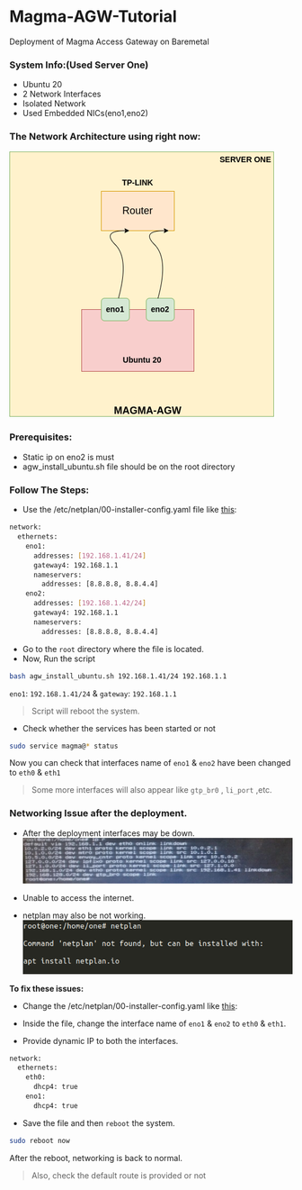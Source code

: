 # Magma-AGW-Tutorial
Deployment of Magma Access Gateway on Baremetal

### System Info:(Used Server One)
* Ubuntu 20
* 2 Network Interfaces
* Isolated Network
* Used Embedded NICs(eno1,eno2)

### The Network Architecture using right now:
![System](./images/MAGMA-AGW.png)

### Prerequisites:
* Static ip on eno2 is must
* agw_install_ubuntu.sh file should be on the root directory

### Follow The Steps:
* Use the /etc/netplan/00-installer-config.yaml file  like [this](./netplan/00-installer-config-before.yaml):

```bash
network:
  ethernets:
    eno1:
      addresses: [192.168.1.41/24]
      gateway4: 192.168.1.1
      nameservers:
        addresses: [8.8.8.8, 8.8.4.4]
    eno2:
      addresses: [192.168.1.42/24]
      gateway4: 192.168.1.1
      nameservers:
        addresses: [8.8.8.8, 8.8.4.4]
```

* Go to the `root` directory where the file is located.
* Now, Run the script
```bash
bash agw_install_ubuntu.sh 192.168.1.41/24 192.168.1.1
```
`eno1`: `192.168.1.41/24` & `gateway`: `192.168.1.1`

> Script will reboot the system.

* Check whether the services has been started or not

```bash
sudo service magma@* status
```

Now you can check that interfaces name of `eno1` & `eno2` have been changed to `eth0` & `eth1`
> Some more interfaces will also appear like `gtp_br0` , `li_port` ,etc.

### Networking Issue after the deployment.
* After the deployment interfaces may be down.
![error-1](./images/error-1.png)

* Unable to access the internet.
* netplan may also be not working.
![error-2](./images/error-2.png)

**To fix these issues:**

* Change the /etc/netplan/00-installer-config.yaml like [this](./netplan/00-installer-config-after.yaml):

* Inside the file, change the interface name of `eno1` & `eno2` to `eth0` & `eth1`.

* Provide dynamic IP to both the interfaces.

```bash
network:
  ethernets:
    eth0:
      dhcp4: true
    eno1:
      dhcp4: true
```

* Save the file and then `reboot` the system.
```bash
sudo reboot now
```
After the reboot, networking is back to normal.
> Also, check the default route is provided or not